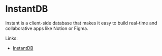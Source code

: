 # InstantDB

Instant is a client-side database that makes it easy to build real-time and collaborative apps like Notion or Figma.

Links:

- [InstantDB](https://instantdb.com)
